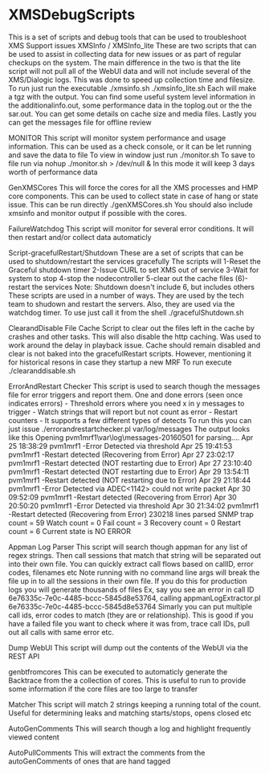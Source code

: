 # XMSDebugScripts
This is a set of scripts and debug tools that can be used to troubleshoot XMS Support issues
XMSInfo / XMSInfo_lite
    These are two scripts that can be used to assist in collecting data for new issues or as part of regular checkups on the system.
    The main difference in the two is that the lite script will not pull all of the WebUI data and will not include several of the XMS/Dialogic logs. This was done to speed up collection time and filesize.
    To run just run the executable
    ./xmsinfo.sh
    ./xmsinfo_lite.sh
    Each will make a tgz with the output. You can find some useful system level information in the additionalinfo.out, some performance data in the toplog.out or the the sar.out. You can get some details on cache size and media files. Lastly you can get the messages file for offline review

MONITOR
    This script will monitor system performance and usage information. This can be used as a check console, or it can be let running and save the data to file
    To view in window just run
    ./monitor.sh
    To save to file run via
    nohup ./monitor.sh > /dev/null &
    In this mode it will keep 3 days worth of performance data

GenXMSCores
    This will force the cores for all the XMS processes and HMP core components.
    This can be used to collect state in case of hang or state issue.
    This can be run directly
    ./genXMSCores.sh
    You should also include xmsinfo and monitor output if possible with the cores.

FailureWatchdog
    This script will monitor for several error conditions.  It will then restart and/or collect data automaticly

Script-gracefulRestart/Shutdown
    These are a set of scripts that can be used to shutdown/restart the services gracefully
    The scripts will
    1-Reset the Graceful shutdown timer
    2-Issue CURL to set XMS out of service
    3-Wait for system to stop
    4-stop the nodecontroller
    5-clear out the cache files
    (6)-restart the services
    Note: Shutdown doesn't include 6, but includes others
    These scripts are used in a number of ways. They are used by the tech team to shudown and restart the servers. Also, they are used via the watchdog timer.
    To use just call it from the shell
    ./gracefulShutdown.sh

ClearandDisable File Cache
    Script to clear out the files left in the cache by crashes and other tasks. This will also disable the http caching.
    Was used to work around the delay in playback issue. Cache should remain disabled and clear is not baked into the gracefulRestart scripts. However, mentioning it for historical resons in case they startup a new MRF
    To run execute
    ./clearanddisable.sh

ErrorAndRestart Checker
    This script is used to search though the messages file for error triggers and report them.
    One and done errors (seen once indicates errors)
    -
    Threshold errors where you need x in y messages to trigger
    -
    Watch strings that will report but not count as error
    -
    Restart counters
    -
    It supports a few different types of detects
    To run this you can just issue
    ./errorandrestartchecker.pl var/log/messages
    The output looks like this
    Opening pvm1mrf1\var\log\messages-20160501 for parsing....
    Apr 25 18:38:29 pvm1mrf1 -Error Detected via threshold
    Apr 25 19:41:53 pvm1mrf1 -Restart detected (Recovering from Error)
    Apr 27 23:02:17 pvm1mrf1 -Restart detected (NOT restarting due to Error)
    Apr 27 23:10:40 pvm1mrf1 -Restart detected (NOT restarting due to Error)
    Apr 29 13:54:11 pvm1mrf1 -Restart detected (NOT restarting due to Error)
    Apr 29 21:18:44 pvm1mrf1 -Error Detected via ADEC<1142> could not write packet
    Apr 30 09:52:09 pvm1mrf1 -Restart detected (Recovering from Error)
    Apr 30 20:50:20 pvm1mrf1 -Error Detected via threshold
    Apr 30 21:34:02 pvm1mrf1 -Restart detected (Recovering from Error)
    230218 lines parsed
    SNMP trap count = 59
    Watch count = 0
    Fail count = 3
    Recovery count = 0
    Restart count = 6
    Current state is NO ERROR
    
    
Appman Log Parser
    This script will search though appman for any list of regex strings. Then call sessions that match that string will be separated out into their own file.
    You can quickly extract call flows based on callID, error codes, filenames etc
    Note running with no command line args will break the file up in to all the sessions in their own file. If you do this for production logs you will generate thousands of files
    Ex, say you see an error in call ID 6e76335c-7e0c-4485-bccc-5845d8e53764, calling
    appmanLogExtractor.pl 6e76335c-7e0c-4485-bccc-5845d8e53764
    Simarly you can put multiple call ids, error codes to match (they are or relationship).
    This is good if you have a failed file you want to check where it was from, trace call IDs, pull out all calls with same error etc.

Dump WebUI
    This script will dump out the contents of the WebUI via the REST API
    
genbtfromcores
    This can be executed to automaticly generate the Backtrace from the a collection of cores.  This is useful to run to provide some information if the core files are too large to transfer
    
Matcher
    This script will match 2 strings keeping a running total of the count.  Useful for determining leaks and matching starts/stops, opens closed etc
    
AutoGenComments
    This will search though a log and highlight frequently viewed content
    
AutoPullComments
    This will extract the comments from the autoGenComments of ones that are hand tagged
    
